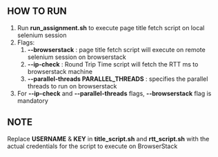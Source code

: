 ## HOW TO RUN

1. Run **run_assignment.sh** to execute page title fetch script on local selenium session
2. Flags:
	1. **--browserstack** : page title fetch script will execute on remote selenium session on browserstack
	2. **--ip-check**	: Round Trip Time script will fetch the RTT ms to browserstack machine
	3. **--parallel-threads PARALLEL_THREADS** : specifies the parallel threads to run on browserstack
3. For **--ip-check** and **--parallel-threads** flags, **--browserstack** flag is mandatory

## NOTE
Replace **USERNAME** & **KEY** in **title_script.sh** and **rtt_script.sh** with the actual credentials for the script to execute on BrowserStack
